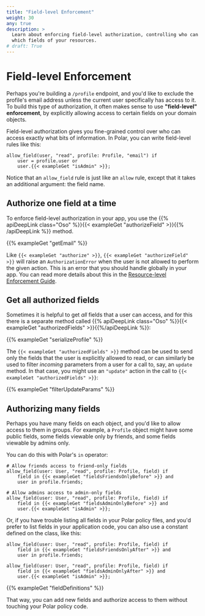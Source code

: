 ```yaml
---
title: "Field-level Enforcement"
weight: 30
any: true
description: >
  Learn about enforcing field-level authorization, controlling who can access
  which fields of your resources.
# draft: True
---
```


# Field-level Enforcement

Perhaps you're building a `/profile` endpoint, and you'd like to exclude the
profile's email address unless the current user specifically has access to it.
To build this type of authorization, it often makes sense to use **"field-level"
enforcement**, by explicitly allowing access to certain fields on your domain
objects.

Field-level authorization gives you fine-grained control over who can access
exactly what bits of information. In Polar, you can write field-level rules like
this:

```polar
allow_field(user, "read", profile: Profile, "email") if
    user = profile.user or
    user.{{< exampleGet "isAdmin" >}};
```

Notice that an `allow_field` rule is just like an `allow` rule, except that it
takes an additional argument: the field name.

## Authorize one field at a time

To enforce field-level authorization in your app, you use the {{% apiDeepLink
class="Oso" %}}{{< exampleGet "authorizeField" >}}{{% /apiDeepLink %}} method.

{{% exampleGet "getEmail" %}}

Like `{{< exampleGet "authorize" >}}`, `{{< exampleGet "authorizeField" >}}` will raise an `AuthorizationError` when the
user is not allowed to perform the given action. This is an error that you
should handle globally in your app. You can read more details about this in the
[Resource-level Enforcement Guide](resource.html#authorization-failure).

## Get all authorized fields

Sometimes it is helpful to get _all_ fields that a user can access, and for this
there is a separate method called {{% apiDeepLink class="Oso"
%}}{{< exampleGet "authorizedFields" >}}{{%/apiDeepLink %}}:

{{% exampleGet "serializeProfile" %}}

The `{{< exampleGet "authorizedFields" >}}` method can be used to send only the fields that the user
is explicitly allowed to read, or can similarly be used to filter _incoming_
parameters from a user for a call to, say, an `update` method. In that case, you
might use an `"update"` action in the call to `{{< exampleGet "authorizedFields" >}}`:

{{% exampleGet "filterUpdateParams" %}}

## Authorizing many fields

Perhaps you have many fields on each object, and you'd like to allow access to
them in groups. For example, a `Profile` object might have some public fields,
some fields viewable only by friends, and some fields viewable by admins only.

You can do this with Polar's `in` operator:

```polar
# Allow friends access to friend-only fields
allow_field(user: User, "read", profile: Profile, field) if
    field in {{< exampleGet "fieldsFriendsOnlyBefore" >}} and
    user in profile.friends;

# Allow admins access to admin-only fields
allow_field(user: User, "read", profile: Profile, field) if
    field in {{< exampleGet "fieldsAdminOnlyBefore" >}} and
    user.{{< exampleGet "isAdmin" >}};
```

Or, if you have trouble listing all fields in your Polar policy files, and you'd
prefer to list fields in your application code, you can also use a constant
defined on the class, like this:

```polar
allow_field(user: User, "read", profile: Profile, field) if
    field in {{< exampleGet "fieldsFriendsOnlyAfter" >}} and
    user in profile.friends;

allow_field(user: User, "read", profile: Profile, field) if
    field in {{< exampleGet "fieldsAdminOnlyAfter" >}} and
    user.{{< exampleGet "isAdmin" >}};
```

{{% exampleGet "fieldDefinitions" %}}

That way, you can add new fields and authorize access to them without touching
your Polar policy code.
